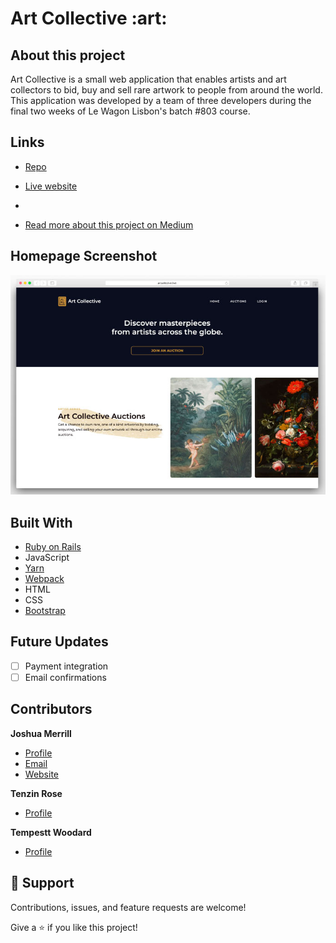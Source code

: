<h1>Art Collective :art:</h1>

## About this project

<p>Art Collective is a small web application that enables artists and art collectors to bid, buy and sell rare artwork to people from around the world. This application was developed by a team of three developers during the final two weeks of Le Wagon Lisbon's batch #803 course.</p>

## Links

- [Repo](https://github.com/josh-merrill/PRIVATE-ART-803)

- [Live website](https://www.artcollective.live)
- 
- [Read more about this project on Medium](https://tenzinrose.medium.com/the-making-of-an-art-auction-house-ba421c886fa8)

## Homepage Screenshot

![Art Collective Homepage](public/ac-mockup.jpg)

## Built With

- [Ruby on Rails](https://rubyonrails.org/)
- JavaScript
- [Yarn](https://yarnpkg.com/)
- [Webpack](https://webpack.js.org/)
- HTML
- CSS
- [Bootstrap](https://getbootstrap.com/)

## Future Updates

- [ ] Payment integration
- [ ] Email confirmations

## Contributors

**Joshua Merrill**

- [Profile](https://github.com/josh-merrill)
- [Email](mailto:joshmmerrill@outlook.com?subject="Hello!")
- [Website](https://troopl.com/joshmerrill")

**Tenzin Rose**

- [Profile](https://github.com/niznet89)

**Tempestt Woodard**

- [Profile](https://github.com/tnwoodard)

## 🤝 Support

Contributions, issues, and feature requests are welcome!

Give a ⭐️ if you like this project!
